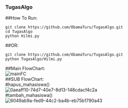 ### TugasAlgo
##How To Run:
```
git clone https://github.com/ObamaTuru/TugasAlgo.git
cd TugasAlgo
python Hilmi.py
```
##OR:
```
git clone https://github.com/ObamaTuru/TugasAlgo.git
python TugasAlgo/Hilmi.py
```
##Main FlowChart:
<br />
![mainFC](https://github.com/ObamaTuru/TugasAlgo/assets/128023299/33232255-296c-4527-a474-ad1ca49f20f5)
<br />
##SUB FlowChart:
<br />
#hapus_mahasiswa()
<br />
![0aeaff10-74d7-40e7-8d13-148cdacf4c2a](https://github.com/ObamaTuru/TugasAlgo/assets/128023299/0431b955-bd3b-428c-b121-13441c13e851)
<br />
#tambah_mahasiswa()
<br />
![6049ab9a-fed9-44c2-ba4b-eb75b1790a43](https://github.com/ObamaTuru/TugasAlgo/assets/128023299/c03e4aea-0033-40e6-9ce1-78a8b5927ec9)
<br />
